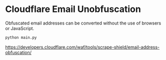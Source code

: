 # Cloudflare Email Unobfuscation

Obfuscated email addresses can be converted without the use of browsers or JavaScript.  


```bash
python main.py
```

https://developers.cloudflare.com/waf/tools/scrape-shield/email-address-obfuscation/
